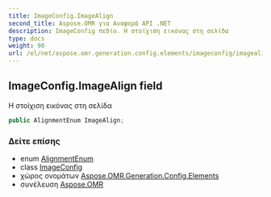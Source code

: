 ```yaml
---
title: ImageConfig.ImageAlign
second_title: Aspose.OMR για Αναφορά API .NET
description: ImageConfig πεδίο. Η στοίχιση εικόνας στη σελίδα
type: docs
weight: 90
url: /el/net/aspose.omr.generation.config.elements/imageconfig/imagealign/
---
```

## ImageConfig.ImageAlign field

Η στοίχιση εικόνας στη σελίδα

```csharp
public AlignmentEnum ImageAlign;
```

### Δείτε επίσης

* enum [AlignmentEnum](../../../aspose.omr.generation.config.enums/alignmentenum/)
* class [ImageConfig](../)
* χώρος ονομάτων [Aspose.OMR.Generation.Config.Elements](../../imageconfig/)
* συνέλευση [Aspose.OMR](../../../)



